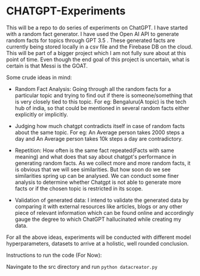 # CHATGPT-Experiments
This will be a repo to do series of experiments on ChatGPT. I have started with a random fact generator. I have used the Open AI API to generate random facts for topics through GPT 3.5 . These generated facts are currently being stored locally in a csv file and the Firebase DB on the cloud. This will be part of a bigger project which I am not fully sure about at this point of time. Even though the end goal of this project is uncertain, what is certain is that Messi is the GOAT.



Some crude ideas in mind:
- Random Fact Analysis: Going through all the random facts for a particular topic and trying to find out if there is someone/something that is very closely tied to this topic. For eg: Bengaluru(A topic) is the tech hub of india, so that could be mentioned in several random facts either explicitly or implicitly.

- Judging how much chatgpt contradicts itself in case of random facts about the same topic. For eg: An Average person takes 2000 steps a day and An Average person takes 10k steps a day are contradictory.

- Repetition: How often is the same fact repeated(Facts with same meaning) and what does that say about chatgpt's performance in generating random facts. As we collect more and more random facts, it is obvious that we will see similarities. But how soon do we see similarities spring up can be analysed. We can conduct some finer analysis to determine whether Chatgpt is not able to generate more facts or if the chosen topic is restricted in its scope.

- Validation of generated data: I intend to validate the generated data by comparing it with external resources like articles, blogs or any other piece of relevant information which can be found online and accordingly gauge the degree to which ChatGPT hallucinated while creating my data.


For all the above ideas, experiments will be conducted with different model hyperparameters, datasets to arrive at a holistic, well rounded conclusion.



Instructions to run the code (For Now):

Navingate to the src directory and run ```python datacreator.py```
